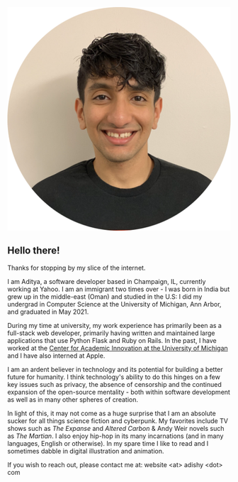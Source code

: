 ![General Kenobi says Hello There!](/img/about.png#center)

## Hello there!

Thanks for stopping by my slice of the internet.

I am Aditya, a software developer based in Champaign, IL, currently working at Yahoo. I am an immigrant two times over - I was born in India but grew up in the middle-east (Oman) and studied in the U.S: I did my undergrad in Computer Science at the University of Michigan, Ann Arbor, and graduated in May 2021. 

During my time at university, my work experience has primarily been as a full-stack web developer, primarily having written and maintained large applications that use Python Flask and Ruby on Rails. In the past, I have worked at the [Center for Academic Innovation at the University of Michigan](ai.umich.edu) and I have also interned at Apple. 

I am an ardent believer in technology and its potential for building a better future for humanity. I think technology's ability to do this hinges on a few key issues such as privacy, the absence of censorship and the continued expansion of the open-source mentality - both within software development as well as in many other spheres of creation.

In light of this, it may not come as a huge surprise that I am an absolute sucker for all things science fiction and cyberpunk. My favorites include TV shows such as *The Expanse* and *Altered Carbon* & Andy Weir novels such as *The Martian*. I also enjoy hip-hop in its many incarnations (and in many languages, English or otherwise). In my spare time I like to read and I sometimes dabble in digital illustration and animation.

If you wish to reach out, please contact me at: website &lt;at&gt; adishy &lt;dot&gt; com
